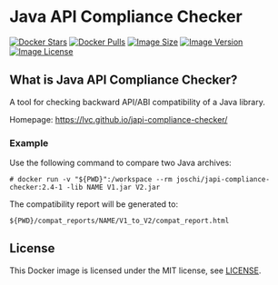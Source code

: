 # Java API Compliance Checker

[![Docker Stars](https://img.shields.io/docker/stars/joschi/japi-compliance-checker.svg)][hub]
[![Docker Pulls](https://img.shields.io/docker/pulls/joschi/japi-compliance-checker.svg)][hub]
[![Image Size](https://images.microbadger.com/badges/image/joschi/japi-compliance-checker.svg)][microbadger]
[![Image Version](https://images.microbadger.com/badges/version/joschi/japi-compliance-checker.svg)][microbadger]
[![Image License](https://images.microbadger.com/badges/license/joschi/japi-compliance-checker.svg)][microbadger]


[hub]: https://hub.docker.com/r/joschi/japi-compliance-checker/
[microbadger]: https://microbadger.com/images/joschi/japi-compliance-checker

## What is Java API Compliance Checker?

A tool for checking backward API/ABI compatibility of a Java library.

Homepage: https://lvc.github.io/japi-compliance-checker/


### Example

Use the following command to compare two Java archives:
```
# docker run -v "${PWD}":/workspace --rm joschi/japi-compliance-checker:2.4-1 -lib NAME V1.jar V2.jar
```

The compatibility report will be generated to:
```
${PWD}/compat_reports/NAME/V1_to_V2/compat_report.html  
```

## License

This Docker image is licensed under the MIT license, see [LICENSE](LICENSE).
